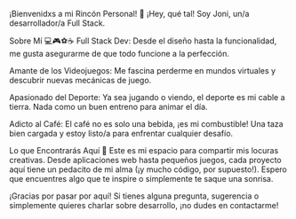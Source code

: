 ¡Bienvenidxs a mi Rincón Personal! 👋
¡Hey, qué tal! Soy Joni, un/a desarrollador/a Full Stack.

Sobre Mí 💻🎮⚽☕
Full Stack Dev: Desde el diseño hasta la funcionalidad, me gusta asegurarme de que todo funcione a la perfección.

Amante de los Videojuegos: Me fascina perderme en mundos virtuales y descubrir nuevas mecánicas de juego.

Apasionado del Deporte: Ya sea jugando o viendo, el deporte es mi cable a tierra. Nada como un buen entreno para animar el día.

Adicto al Café: El café no es solo una bebida, ¡es mi combustible! Una taza bien cargada y estoy listo/a para enfrentar cualquier desafío.

Lo que Encontrarás Aquí 🚀
Este es mi espacio para compartir mis locuras creativas. Desde aplicaciones web hasta pequeños juegos, cada proyecto aquí tiene un pedacito de mi alma (¡y mucho código, por supuesto!). Espero que encuentres algo que te inspire o simplemente te saque una sonrisa.

¡Gracias por pasar por aquí! Si tienes alguna pregunta, sugerencia o simplemente quieres charlar sobre desarrollo, ¡no dudes en contactarme!
